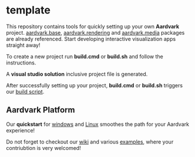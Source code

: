 # template
This repository contains tools for quickly setting up your own __Aardvark__ project. [aardvark.base](https://github.com/aardvark-platform/aardvark.base), [aardvark.rendering](https://github.com/aardvark-platform/aardvark.rendering) and [aardvark.media](https://github.com/aardvark-platform/aardvark.media) packages are already referenced. Start developing interactive visualization apps straight away!

To create a new project run __build.cmd__ or __build.sh__ and follow the instructions.

A __visual studio solution__ inclusive project file is generated.

After successfully setting up your project, __build.cmd__ or __build.sh__ triggers our [build script](https://github.com/aardvark-platform/Aardvark.Fake).

## Aardvark Platform
Our **quickstart** for [windows](https://github.com/aardvark-platform/aardvark.docs/wiki/Quickstart-Windows) and [Linux](https://github.com/aardvark-platform/aardvark.docs/wiki/Quickstart-Linux) smoothes the path for your Aardvark experience! 

Do not forget to checkout our [wiki](https://github.com/aardvarkplatform/aardvark.docs/wiki) and various [examples](https://github.com/aardvark-platform/aardvark.docs), where your contriubtion is very welcomed!
